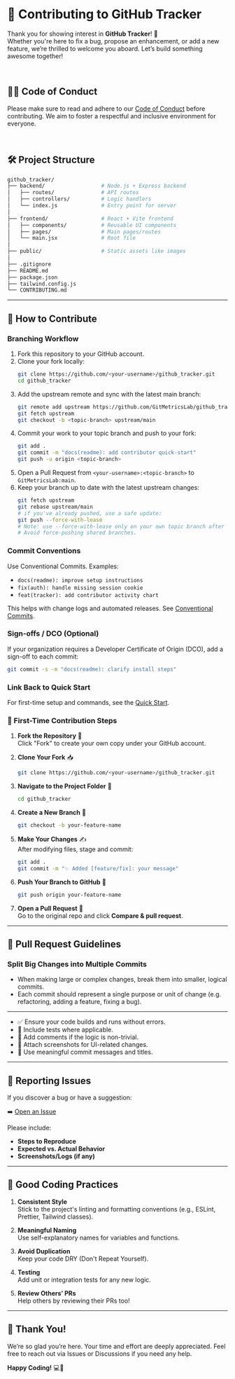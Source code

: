# 🌟 Contributing to GitHub Tracker

Thank you for showing interest in **GitHub Tracker**! 🚀  
Whether you're here to fix a bug, propose an enhancement, or add a new feature, we’re thrilled to welcome you aboard. Let’s build something awesome together!

<br>

## 🧑‍⚖️ Code of Conduct

Please make sure to read and adhere to our [Code of Conduct](https://github.com/GitMetricsLab/github_tracker/CODE_OF_CONDUCT.md) before contributing. We aim to foster a respectful and inclusive environment for everyone.

<br>

## 🛠 Project Structure

```bash
github_tracker/
├── backend/                  # Node.js + Express backend
│   ├── routes/               # API routes
│   ├── controllers/          # Logic handlers
│   └── index.js              # Entry point for server
│
├── frontend/                 # React + Vite frontend
│   ├── components/           # Reusable UI components
│   ├── pages/                # Main pages/routes
│   └── main.jsx              # Root file
│
├── public/                   # Static assets like images
│
├── .gitignore
├── README.md
├── package.json
├── tailwind.config.js
└── CONTRIBUTING.md
```

---

## 🤝 How to Contribute

### Branching Workflow

1. Fork this repository to your GitHub account.
2. Clone your fork locally:
   ```bash
   git clone https://github.com/<your-username>/github_tracker.git
   cd github_tracker
   ```
3. Add the upstream remote and sync with the latest main branch:
   ```bash
   git remote add upstream https://github.com/GitMetricsLab/github_tracker.git
   git fetch upstream
   git checkout -b <topic-branch> upstream/main
   ```
4. Commit your work to your topic branch and push to your fork:
   ```bash
   git add .
   git commit -m "docs(readme): add contributor quick-start"
   git push -u origin <topic-branch>
   ```
5. Open a Pull Request from `<your-username>:<topic-branch>` to `GitMetricsLab:main`.
6. Keep your branch up to date with the latest upstream changes:
   ```bash
   git fetch upstream
   git rebase upstream/main
   # if you've already pushed, use a safe update:
   git push --force-with-lease
   # Note: use --force-with-lease only on your own topic branch after a rebase.
   # Avoid force-pushing shared branches.
   ```

### Commit Conventions

Use Conventional Commits. Examples:

- `docs(readme): improve setup instructions`
- `fix(auth): handle missing session cookie`
- `feat(tracker): add contributor activity chart`

This helps with change logs and automated releases. See [Conventional Commits](https://www.conventionalcommits.org/).

### Sign-offs / DCO (Optional)

If your organization requires a Developer Certificate of Origin (DCO), add a sign-off to each commit:

```bash
git commit -s -m "docs(readme): clarify install steps"
```

### Link Back to Quick Start

For first-time setup and commands, see the [Quick Start](README.md#quick-start-for-contributors).

### 🧭 First-Time Contribution Steps

1. **Fork the Repository** 🍴  
   Click "Fork" to create your own copy under your GitHub account.

2. **Clone Your Fork** 📥  
   ```bash
   git clone https://github.com/<your-username>/github_tracker.git
   ```

3. **Navigate to the Project Folder** 📁  
   ```bash
   cd github_tracker
   ```

4. **Create a New Branch** 🌿  
   ```bash
   git checkout -b your-feature-name
   ```

5. **Make Your Changes** ✍  
   After modifying files, stage and commit:

   ```bash
   git add .
   git commit -m "✨ Added [feature/fix]: your message"
   ```

6. **Push Your Branch to GitHub** 🚀  
   ```bash
   git push origin your-feature-name
   ```

7. **Open a Pull Request** 🔁  
   Go to the original repo and click **Compare & pull request**.
   
---

## 🚦 Pull Request Guidelines

### **Split Big Changes into Multiple Commits**
- When making large or complex changes, break them into smaller, logical commits. 
- Each commit should represent a single purpose or unit of change (e.g. refactoring, adding a feature, fixing a bug).
---
- ✅ Ensure your code builds and runs without errors.
- 🧪 Include tests where applicable.
- 💬 Add comments if the logic is non-trivial.
- 📸 Attach screenshots for UI-related changes.
- 🔖 Use meaningful commit messages and titles.

---

## 🐞 Reporting Issues

If you discover a bug or have a suggestion:

➡️ [Open an Issue](https://github.com/GitMetricsLab/github_tracker/issues/new/choose)

Please include:

- **Steps to Reproduce**
- **Expected vs. Actual Behavior**
- **Screenshots/Logs (if any)**

---

## 🧠 Good Coding Practices

1. **Consistent Style**  
   Stick to the project's linting and formatting conventions (e.g., ESLint, Prettier, Tailwind classes).

2. **Meaningful Naming**  
   Use self-explanatory names for variables and functions.

3. **Avoid Duplication**  
   Keep your code DRY (Don't Repeat Yourself).

4. **Testing**  
   Add unit or integration tests for any new logic.

5. **Review Others’ PRs**  
   Help others by reviewing their PRs too!

---

## 🙌 Thank You!

We’re so glad you’re here. Your time and effort are deeply appreciated. Feel free to reach out via Issues or Discussions if you need any help.

**Happy Coding!** 💻🚀  
